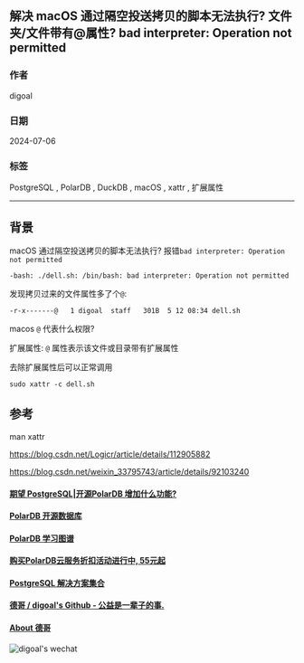 ## 解决 macOS 通过隔空投送拷贝的脚本无法执行? 文件夹/文件带有\@属性? bad interpreter: Operation not permitted  
                                          
### 作者              
digoal              
                     
### 日期                   
2024-07-06               
                  
### 标签                
PostgreSQL , PolarDB , DuckDB , macOS , xattr , 扩展属性          
                                         
----                  
                                
## 背景   
  
macOS 通过隔空投送拷贝的脚本无法执行? 报错`bad interpreter: Operation not permitted`  
```  
-bash: ./dell.sh: /bin/bash: bad interpreter: Operation not permitted  
```  
  
发现拷贝过来的文件属性多了个`@`:  
```  
-r-x-------@   1 digoal  staff   301B  5 12 08:34 dell.sh  
```  
  
macos `@` 代表什么权限?  
  
扩展属性: `@` 属性表示该文件或目录带有扩展属性    
  
  
去除扩展属性后可以正常调用  
```  
sudo xattr -c dell.sh   
```  
  
  
## 参考  
man xattr  
  
https://blog.csdn.net/Logicr/article/details/112905882  
  
https://blog.csdn.net/weixin_33795743/article/details/92103240  
  
    
  
#### [期望 PostgreSQL|开源PolarDB 增加什么功能?](https://github.com/digoal/blog/issues/76 "269ac3d1c492e938c0191101c7238216")
  
  
#### [PolarDB 开源数据库](https://openpolardb.com/home "57258f76c37864c6e6d23383d05714ea")
  
  
#### [PolarDB 学习图谱](https://www.aliyun.com/database/openpolardb/activity "8642f60e04ed0c814bf9cb9677976bd4")
  
  
#### [购买PolarDB云服务折扣活动进行中, 55元起](https://www.aliyun.com/activity/new/polardb-yunparter?userCode=bsb3t4al "e0495c413bedacabb75ff1e880be465a")
  
  
#### [PostgreSQL 解决方案集合](../201706/20170601_02.md "40cff096e9ed7122c512b35d8561d9c8")
  
  
#### [德哥 / digoal's Github - 公益是一辈子的事.](https://github.com/digoal/blog/blob/master/README.md "22709685feb7cab07d30f30387f0a9ae")
  
  
#### [About 德哥](https://github.com/digoal/blog/blob/master/me/readme.md "a37735981e7704886ffd590565582dd0")
  
  
![digoal's wechat](../pic/digoal_weixin.jpg "f7ad92eeba24523fd47a6e1a0e691b59")
  

